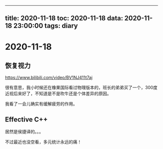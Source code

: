 
---
title: 2020-11-18
toc: 2020-11-18
data: 2020-11-18 23:00:00
tags: diary
---


# 2020-11-18

## 恢复视力

https://www.bilibili.com/video/BV1NJ411t7aj

很有意思，我小时候还在橡果国际看过物理版本的，班长的弟弟买了一个，300度近视后来好了，不知道是不是吹牛还是个体差异的原因。

我看了一会儿确实有缓解疲劳的作用。

## Effective C++

居然是侯捷译的。。。

不过最近也没空看，多元统计永远的痛！

## 
